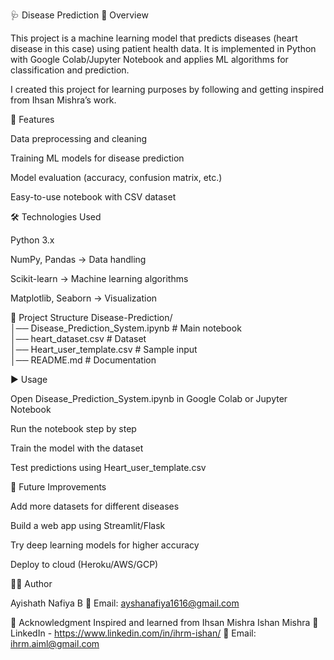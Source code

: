 🩺 Disease Prediction
📌 Overview

This project is a machine learning model that predicts diseases (heart disease in this case) using patient health data.
It is implemented in Python with Google Colab/Jupyter Notebook and applies ML algorithms for classification and prediction.

I created this project for learning purposes by following and getting inspired from Ihsan Mishra’s work.

🚀 Features

Data preprocessing and cleaning

Training ML models for disease prediction

Model evaluation (accuracy, confusion matrix, etc.)

Easy-to-use notebook with CSV dataset

🛠️ Technologies Used

Python 3.x

NumPy, Pandas → Data handling

Scikit-learn → Machine learning algorithms

Matplotlib, Seaborn → Visualization

📂 Project Structure
Disease-Prediction/  
│── Disease_Prediction_System.ipynb   # Main notebook  
│── heart_dataset.csv                 # Dataset  
│── Heart_user_template.csv           # Sample input  
│── README.md                         # Documentation  

▶️ Usage

Open Disease_Prediction_System.ipynb in Google Colab or Jupyter Notebook

Run the notebook step by step

Train the model with the dataset

Test predictions using Heart_user_template.csv

🔮 Future Improvements

Add more datasets for different diseases

Build a web app using Streamlit/Flask

Try deep learning models for higher accuracy

Deploy to cloud (Heroku/AWS/GCP)

👩‍💻 Author

Ayishath Nafiya B
📧 Email: ayshanafiya1616@gmail.com

🙏 Acknowledgment
Inspired and learned from Ihsan Mishra
Ishan Mishra 💼 LinkedIn - https://www.linkedin.com/in/ihrm-ishan/ 📧 Email: ihrm.aiml@gmail.com
